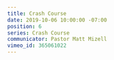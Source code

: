 ```yaml
---
title: Crash Course
date: 2019-10-06 10:00:00 -07:00
position: 6
series: Crash Course
communicator: Pastor Matt Mizell
vimeo_id: 365061022
---
```


